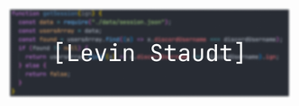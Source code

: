 ![An image with my name](https://github.com/levin-staudt/levin-staudt/blob/main/Group%201%20(1).png?raw=true)
